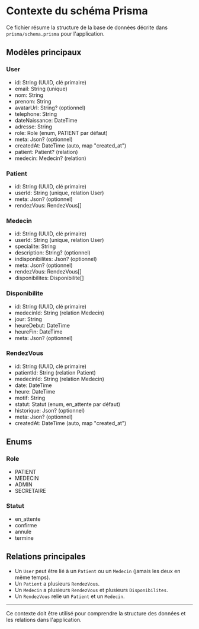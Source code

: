 # Contexte du schéma Prisma

Ce fichier résume la structure de la base de données décrite dans `prisma/schema.prisma` pour l'application.

## Modèles principaux

### User
- id: String (UUID, clé primaire)
- email: String (unique)
- nom: String
- prenom: String
- avatarUrl: String? (optionnel)
- telephone: String
- dateNaissance: DateTime
- adresse: String
- role: Role (enum, PATIENT par défaut)
- meta: Json? (optionnel)
- createdAt: DateTime (auto, map "created_at")
- patient: Patient? (relation)
- medecin: Medecin? (relation)

### Patient
- id: String (UUID, clé primaire)
- userId: String (unique, relation User)
- meta: Json? (optionnel)
- rendezVous: RendezVous[]

### Medecin
- id: String (UUID, clé primaire)
- userId: String (unique, relation User)
- specialite: String
- description: String? (optionnel)
- indisponibilites: Json? (optionnel)
- meta: Json? (optionnel)
- rendezVous: RendezVous[]
- disponibilites: Disponibilite[]

### Disponibilite
- id: String (UUID, clé primaire)
- medecinId: String (relation Medecin)
- jour: String
- heureDebut: DateTime
- heureFin: DateTime
- meta: Json? (optionnel)

### RendezVous
- id: String (UUID, clé primaire)
- patientId: String (relation Patient)
- medecinId: String (relation Medecin)
- date: DateTime
- heure: DateTime
- motif: String
- statut: Statut (enum, en_attente par défaut)
- historique: Json? (optionnel)
- meta: Json? (optionnel)
- createdAt: DateTime (auto, map "created_at")

## Enums

### Role
- PATIENT
- MEDECIN
- ADMIN
- SECRETAIRE

### Statut
- en_attente
- confirme
- annule
- termine

## Relations principales
- Un `User` peut être lié à un `Patient` ou un `Medecin` (jamais les deux en même temps).
- Un `Patient` a plusieurs `RendezVous`.
- Un `Medecin` a plusieurs `RendezVous` et plusieurs `Disponibilites`.
- Un `RendezVous` relie un `Patient` et un `Medecin`.

---

Ce contexte doit être utilisé pour comprendre la structure des données et les relations dans l'application. 